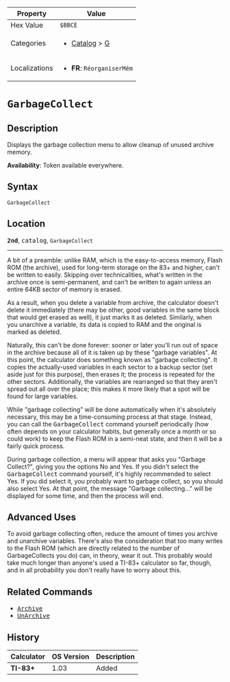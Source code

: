 | Property      | Value |
|---------------|-------|
| Hex Value     | `$BBCE`|
| Categories    | <ul><li>[Catalog](<../categories/Catalog.md>) > [G](<../categories/Catalog.md#G>)</li></ul> |
| Localizations | <ul><li><b>FR</b>: `RéorganiserMém`</li></ul> |

# `GarbageCollect`

## Description
Displays the garbage collection menu to allow cleanup of unused archive memory.


<b>Availability</b>: Token available everywhere.

## Syntax
`GarbageCollect`

## Location
<tt><kbd><b>2nd</b></kbd></tt>, <kbd>catalog</kbd>, `GarbageCollect`
<hr>

A bit of a preamble: unlike RAM, which is the easy-to-access memory, Flash ROM (the archive), used for long-term storage on the 83+ and higher, can't be written to easily. Skipping over technicalities, what's written in the archive once is semi-permanent, and can't be written to again unless an entire 64KB sector of memory is erased.

As a result, when you delete a variable from archive, the calculator doesn't delete it immediately (there may be other, good variables in the same block that would get erased as well), it just marks it as deleted. Similarly, when you unarchive a variable, its data is copied to RAM and the original is marked as deleted.

Naturally, this can't be done forever: sooner or later you'll run out of space in the archive because all of it is taken up by these "garbage variables". At this point, the calculator does something known as "garbage collecting". It copies the actually-used variables in each sector to a backup sector (set aside just for this purpose), then erases it; the process is repeated for the other sectors. Additionally, the variables are rearranged so that they aren't spread out all over the place; this makes it more likely that a spot will be found for large variables.

While "garbage collecting" will be done automatically when it's absolutely necessary, this may be a time-consuming process at that stage. Instead, you can call the <tt>GarbageCollect</tt> command yourself periodically (how often depends on your calculator habits, but generally once a month or so could work) to keep the Flash ROM in a semi-neat state, and then it will be a fairly quick process.

During garbage collection, a menu will appear that asks you "Garbage Collect?", giving you the options No and Yes. If you didn't select the <tt>GarbageCollect</tt> command yourself, it's highly recommended to select Yes. If you did select it, you probably want to garbage collect, so you should also select Yes. At that point, the message "Garbage collecting…" will be displayed for some time, and then the process will end.

## Advanced Uses

To avoid garbage collecting often, reduce the amount of times you archive and unarchive variables. There's also the consideration that too many writes to the Flash ROM (which are directly related to the number of GarbageCollects you do) can, in theory, wear it out. This probably would take much longer than anyone's used a TI-83+ calculator so far, though, and in all probability you don't really have to worry about this.

## Related Commands

*   <tt><a href="Archive.md">Archive</a></tt>
*   <tt><a href="UnArchive.md">UnArchive</a></tt>

## History
| Calculator | OS Version | Description |
|------------|------------|-------------|
| <b>TI-83+</b> | 1.03 | Added |


